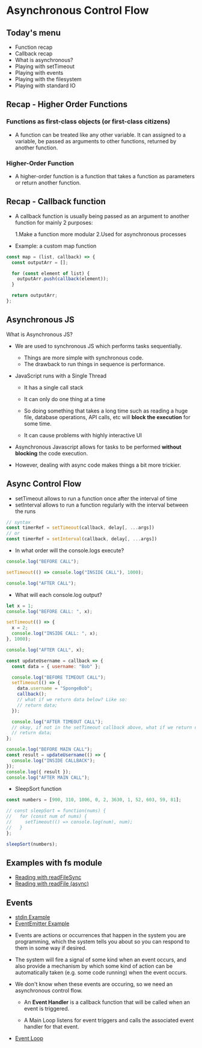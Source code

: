 # Asynchronous Control Flow

## Today's menu

- Function recap
- Callback recap
- What is asynchronous?
- Playing with setTimeout
- Playing with events
- Playing with the filesystem
- Playing with standard IO

## Recap - Higher Order Functions

### Functions as first-class objects (or first-class citizens)

- A function can be treated like any other variable. It can assigned to a variable, be passed as arguments to other functions, returned by another function.

### Higher-Order Function

- A higher-order function is a function that takes a function as parameters or return another function.

## Recap - Callback function

- A callback function is usually being passed as an argument to another function for mainly 2 purposes:

  1.Make a function more modular
  2.Used for asynchronous processes

- Example: a custom map function

```js
const map = (list, callback) => {
  const outputArr = [];

  for (const element of list) {
    outputArr.push(callback(element));
  }

  return outputArr;
};
```

## Asynchronous JS

What is Asynchronous JS?

- We are used to synchronous JS which performs tasks sequentially.

  - Things are more simple with synchronous code.
  - The drawback to run things in sequence is performance.

- JavaScript runs with a Single Thread

  - It has a single call stack
  - It can only do one thing at a time

  - So doing something that takes a long time such as reading a huge file, database operations, API calls, etc will **block the execution** for some time.
  - It can cause problems with highly interactive UI

- Asynchronous Javascript allows for tasks to be performed **without blocking** the code execution.

- However, dealing with async code makes things a bit more trickier.

## Async Control Flow

- setTimeout allows to run a function once after the interval of time
- setInterval allows to run a function regularly with the interval between the runs

```js
// syntax
const timerRef = setTimeout(callback, delay[, ...args])
// or
const timerRef = setInterval(callback, delay[, ...args])
```

- In what order will the console.logs execute?

```js
console.log("BEFORE CALL");

setTimeout(() => console.log("INSIDE CALL"), 1000);

console.log("AFTER CALL");
```

- What will each console.log output?

```js
let x = 1;
console.log("BEFORE CALL: ", x);

setTimeout(() => {
  x = 2;
  console.log("INSIDE CALL: ", x);
}, 1000);

console.log("AFTER CALL", x);
```

```js
const updateUsername = callback => {
  const data = { username: "Bob" };

  console.log("BEFORE TIMEOUT CALL");
  setTimeout(() => {
    data.username = "SpongeBob";
    callback();
    // what if we return data below? Like so:
    // return data;
  });

  console.log("AFTER TIMEOUT CALL");
  // okay, if not in the setTimeout callback above, what if we return data here? So that result below is set to the data. Like so:
  // return data;
};

console.log("BEFORE MAIN CALL");
const result = updateUsername(() => {
  console.log("INSIDE CALLBACK");
});
console.log({ result });
console.log("AFTER MAIN CALL");
```

- SleepSort function

```js
const numbers = [900, 310, 1006, 0, 2, 3630, 1, 52, 603, 59, 81];

// const sleepSort = function(nums) {
//   for (const num of nums) {
//     setTimeout(() => console.log(num), num);
//   }
};

sleepSort(numbers);
```

## Examples with fs module

- [Reading with readFileSync](./read_file_sync.js)
- [Reading with readFile (async)](./read_file_async.js)

## Events

- [stdin Example](./std.js)
- [EventEmitter Example](./events.js)

* Events are actions or occurrences that happen in the system you are programming, which the system tells you about so you can respond to them in some way if desired.

* The system will fire a signal of some kind when an event occurs, and also provide a mechanism by which some kind of action can be automatically taken (e.g. some code running) when the event occurs.

* We don't know when these events are occuring, so we need an asynchronous control flow.

  - An **Event Handler** is a callback function that will be called when an event is triggered.

  - A Main Loop listens for event triggers and calls the associated event handler for that event.

* [Event Loop](http://latentflip.com/loupe/)
